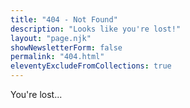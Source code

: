```yaml
---
title: "404 - Not Found"
description: "Looks like you're lost!"
layout: "page.njk"
showNewsletterForm: false
permalink: "404.html"
eleventyExcludeFromCollections: true
---
```


You're lost...
